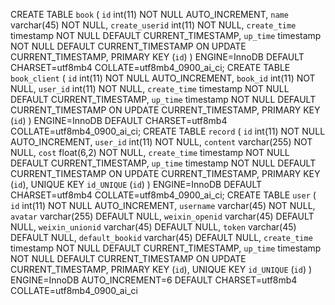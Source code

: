 CREATE TABLE `book` (
  `id` int(11) NOT NULL AUTO_INCREMENT,
  `name` varchar(45) NOT NULL,
  `create_userid` int(11) NOT NULL,
  `create_time` timestamp NOT NULL DEFAULT CURRENT_TIMESTAMP,
  `up_time` timestamp NOT NULL DEFAULT CURRENT_TIMESTAMP ON UPDATE CURRENT_TIMESTAMP,
  PRIMARY KEY (`id`)
) ENGINE=InnoDB DEFAULT CHARSET=utf8mb4 COLLATE=utf8mb4_0900_ai_ci;
CREATE TABLE `book_client` (
  `id` int(11) NOT NULL AUTO_INCREMENT,
  `book_id` int(11) NOT NULL,
  `user_id` int(11) NOT NULL,
  `create_time` timestamp NOT NULL DEFAULT CURRENT_TIMESTAMP,
  `up_time` timestamp NOT NULL DEFAULT CURRENT_TIMESTAMP ON UPDATE CURRENT_TIMESTAMP,
  PRIMARY KEY (`id`)
) ENGINE=InnoDB DEFAULT CHARSET=utf8mb4 COLLATE=utf8mb4_0900_ai_ci;
CREATE TABLE `record` (
  `id` int(11) NOT NULL AUTO_INCREMENT,
  `user_id` int(11) NOT NULL,
  `content` varchar(255) NOT NULL,
  `cost` float(6,2) NOT NULL,
  `create_time` timestamp NOT NULL DEFAULT CURRENT_TIMESTAMP,
  `up_time` timestamp NOT NULL DEFAULT CURRENT_TIMESTAMP ON UPDATE CURRENT_TIMESTAMP,
  PRIMARY KEY (`id`),
  UNIQUE KEY `id_UNIQUE` (`id`)
) ENGINE=InnoDB DEFAULT CHARSET=utf8mb4 COLLATE=utf8mb4_0900_ai_ci;
CREATE TABLE `user` (
  `id` int(11) NOT NULL AUTO_INCREMENT,
  `username` varchar(45) NOT NULL,
  `avatar` varchar(255) DEFAULT NULL,
  `weixin_openid` varchar(45) DEFAULT NULL,
  `weixin_unionid` varchar(45) DEFAULT NULL,
  `token` varchar(45) DEFAULT NULL,
  `default_bookid` varchar(45) DEFAULT NULL,
  `create_time` timestamp NOT NULL DEFAULT CURRENT_TIMESTAMP,
  `up_time` timestamp NOT NULL DEFAULT CURRENT_TIMESTAMP ON UPDATE CURRENT_TIMESTAMP,
  PRIMARY KEY (`id`),
  UNIQUE KEY `id_UNIQUE` (`id`)
) ENGINE=InnoDB AUTO_INCREMENT=6 DEFAULT CHARSET=utf8mb4 COLLATE=utf8mb4_0900_ai_ci
